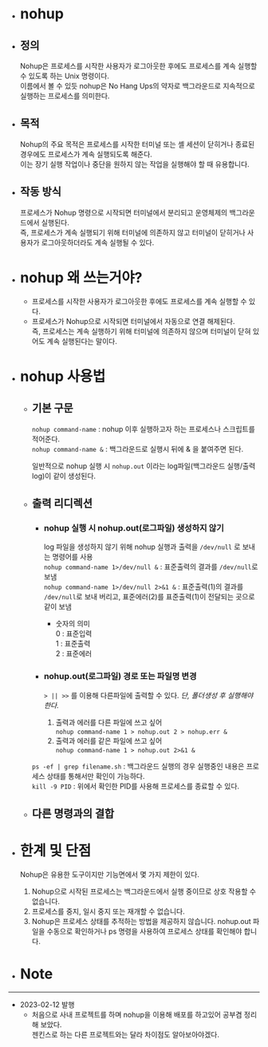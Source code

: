 - # nohup

- ## 정의
    Nohup은 프로세스를 시작한 사용자가 로그아웃한 후에도 프로세스를 계속 실행할 수 있도록 하는 Unix 명령이다.  
    이름에서 볼 수 있듯 nohup은  No Hang Ups의 약자로 백그라운드로 지속적으로 실행하는 프로세스를 의미한다.

- ## 목적
    Nohup의 주요 목적은 프로세스를 시작한 터미널 또는 셸 세션이 닫히거나 종료된 경우에도 프로세스가 계속 실행되도록 해준다.  
    이는 장기 실행 작업이나 중단을 원하지 않는 작업을 실행해야 할 때 유용합니다. 

- ## 작동 방식
    프로세스가 Nohup 명령으로 시작되면 터미널에서 분리되고 운영체제의 백그라운드에서 실행된다.  
    즉, 프로세스가 계속 실행되기 위해 터미널에 의존하지 않고 터미널이 닫히거나 사용자가 로그아웃하더라도 계속 실행될 수 있다.

- # nohup 왜 쓰는거야?
    - 프로세스를 시작한 사용자가 로그아웃한 후에도 프로세스를 계속 실행할 수 있다.
    - 프로세스가 Nohup으로 시작되면 터미널에서 자동으로 연결 해제된다.  
        즉, 프로세스는 계속 실행하기 위해 터미널에 의존하지 않으며 터미널이 닫혀 있어도 계속 실행된다는 말이다. 

- # nohup 사용법
    - ## 기본 구문
        `nohup command-name` : nohup 이후 실행하고자 하는 프로세스나 스크립트를 적어준다.  
        `nohup command-name &` : 백그라운드로 실행시 뒤에 & 을 붙여주면 된다.  

        일반적으로 nohup 실행 시 `nohup.out` 이라는 log파일(백그라운드 실행/출력 log)이 같이 생성된다.

     - ## 출력 리디렉션
        - ### nohup 실행 시 nohup.out(로그파일) 생성하지 않기  
            log 파일을 생성하지 않기 위해 nohup 실행과 출력을 `/dev/null` 로 보내는 명령어를 사용  
            `nohup command-name 1>/dev/null &` : 표준출력의 결과를 `/dev/null`로 보냄  
            `nohup command-name 1>/dev/null 2>&1 &` : 표준출력(1)의 결과를 `/dev/null`로 보내 버리고, 표준에러(2)를 표준출력(1)이 전달되는 곳으로 같이 보냄
            - 숫자의 의미  
            0 : 표준입력  
            1 : 표준출력  
            2 : 표준에러  

        - ### nohup.out(로그파일) 경로 또는 파일명 변경  
            `> || >>` 를 이용해 다른파일에 출력할 수 있다. *단, 폴더생성 후 실행해야 한다.*  

            1. 출력과 에러를 다른 파일에 쓰고 싶어  
                `nohup command-name 1 > nohup.out 2 > nohup.err &`
            2. 출력과 에러를 같은 파일에 쓰고 싶어  
                `nohup command-name 1 > nohup.out 2>&1 &`
            
        

        `ps -ef | grep filename.sh` : 백그라운드 실행의 경우 실행중인 내용은 프로세스 상태를 통해서만 확인이 가능하다.  
        `kill -9 PID` : 위에서 확인한 PID를 사용해 프로세스를 종료할 수 있다.
    - ## 다른 명령과의 결합

- # 한계 및 단점
    Nohup은 유용한 도구이지만 기능면에서 몇 가지 제한이 있다.  
    1. Nohup으로 시작된 프로세스는 백그라운드에서 실행 중이므로 상호 작용할 수 없습니다.  
    2. 프로세스를 중지, 일시 중지 또는 재개할 수 없습니다.  
    3. Nohup은 프로세스 상태를 추적하는 방법을 제공하지 않습니다. nohup.out 파일을 수동으로 확인하거나 ps 명령을 사용하여 프로세스 상태를 확인해야 합니다.  

- # Note
---
- 2023-02-12 발행  
    - 처음으로 사내 프로젝트를 하며 nohup을 이용해 배포를 하고있어 공부겸 정리해 보았다.  
    젠킨스로 하는 다른 프로젝트와는 달라 차이점도 알아보아야겠다.


